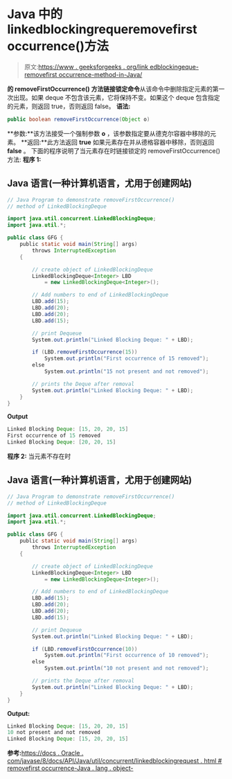 # Java 中的 linkedblockingrequeremovefirst occurrence()方法

> 原文:[https://www . geeksforgeeks . org/link edblockingeque-removefirst occurrence-method-in-Java/](https://www.geeksforgeeks.org/linkedblockingdeque-removefirstoccurrence-method-in-java/)

**的 **removeFirstOccurrence()** 方法链接锁定命令**从该命令中删除指定元素的第一次出现。如果 deque 不包含该元素，它将保持不变。如果这个 deque 包含指定的元素，则返回 true，否则返回 false。
**语法:**

```java
public boolean removeFirstOccurrence(Object o)
```

**参数:**该方法接受一个强制参数 **o** ，该参数指定要从德克尔容器中移除的元素。
**返回:**此方法返回 **true** 如果元素存在并从德格容器中移除，否则返回 **false** 。
下面的程序说明了当元素存在时链接锁定的 removeFirstOccurrence()方法:
**程序 1:**

## Java 语言(一种计算机语言，尤用于创建网站)

```java
// Java Program to demonstrate removeFirstOccurrence()
// method of LinkedBlockingDeque

import java.util.concurrent.LinkedBlockingDeque;
import java.util.*;

public class GFG {
    public static void main(String[] args)
        throws InterruptedException
    {

        // create object of LinkedBlockingDeque
        LinkedBlockingDeque<Integer> LBD
            = new LinkedBlockingDeque<Integer>();

        // Add numbers to end of LinkedBlockingDeque
        LBD.add(15);
        LBD.add(20);
        LBD.add(20);
        LBD.add(15);

        // print Dequeue
        System.out.println("Linked Blocking Deque: " + LBD);

        if (LBD.removeFirstOccurrence(15))
            System.out.println("First occurrence of 15 removed");
        else
            System.out.println("15 not present and not removed");

        // prints the Deque after removal
        System.out.println("Linked Blocking Deque: " + LBD);
    }
}
```

**Output**

```java
Linked Blocking Deque: [15, 20, 20, 15]
First occurrence of 15 removed
Linked Blocking Deque: [20, 20, 15]
```

**程序 2:** 当元素不存在时

## Java 语言(一种计算机语言，尤用于创建网站)

```java
// Java Program to demonstrate removeFirstOccurrence()
// method of LinkedBlockingDeque

import java.util.concurrent.LinkedBlockingDeque;
import java.util.*;

public class GFG {
    public static void main(String[] args)
        throws InterruptedException
    {

        // create object of LinkedBlockingDeque
        LinkedBlockingDeque<Integer> LBD
            = new LinkedBlockingDeque<Integer>();

        // Add numbers to end of LinkedBlockingDeque
        LBD.add(15);
        LBD.add(20);
        LBD.add(20);
        LBD.add(15);

        // print Dequeue
        System.out.println("Linked Blocking Deque: " + LBD);

        if (LBD.removeFirstOccurrence(10))
            System.out.println("First occurrence of 10 removed");
        else
            System.out.println("10 not present and not removed");

        // prints the Deque after removal
        System.out.println("Linked Blocking Deque: " + LBD);
    }
}
```

**Output:** 

```java
Linked Blocking Deque: [15, 20, 20, 15]
10 not present and not removed
Linked Blocking Deque: [15, 20, 20, 15]
```

**参考:**[https://docs . Oracle . com/javase/8/docs/API/Java/util/concurrent/linkedblockingrequest . html # removefirst occurrence-Java . lang . object-](https://docs.oracle.com/javase/8/docs/api/java/util/concurrent/LinkedBlockingDeque.html#removeFirstOccurrence-java.lang.Object-)